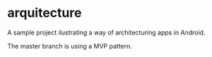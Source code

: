 # arquitecture

A sample project ilustrating a way of architecturing apps in Android. 

The master branch is using a MVP pattern.
